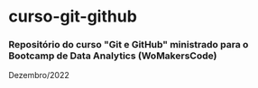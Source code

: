 # curso-git-github

### Repositório do curso "Git e GitHub" ministrado para o Bootcamp de Data Analytics (WoMakersCode)
Dezembro/2022
